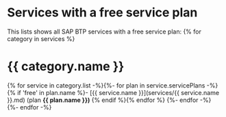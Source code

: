 # Services with a free service plan

This lists shows all SAP BTP services with a free service plan:
{% for category in services %}
# {{ category.name }}

{% for service in category.list -%}{%- for plan in service.servicePlans -%}{% if 'free' in plan.name %}- [{{ service.name }}](services/{{ service.name }}.md) (plan **{{ plan.name }})**
{% endif %}{% endfor %}
{%- endfor -%}
{%- endfor -%}
